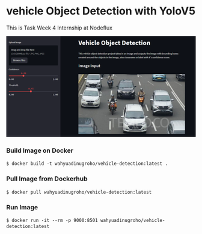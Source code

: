 # vehicle Object Detection with YoloV5
This is Task Week 4 Internship at Nodeflux

![](image.png)

### Build Image on Docker

```
$ docker build -t wahyuadinugroho/vehicle-detection:latest .
```

### Pull Image from Dockerhub

```
$ docker pull wahyuadinugroho/vehicle-detection:latest
```

### Run Image

```
$ docker run -it --rm -p 9000:8501 wahyuadinugroho/vehicle-detection:latest
```
